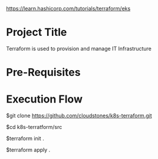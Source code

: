 https://learn.hashicorp.com/tutorials/terraform/eks

Project Title
=====================
Terraform is used to provision and manage IT Infrastructure

Pre-Requisites
============================



Execution Flow
=====================

$git clone https://github.com/cloudstones/k8s-terraform.git

$cd k8s-terratform/src

$terraform init .

$terraform apply .
